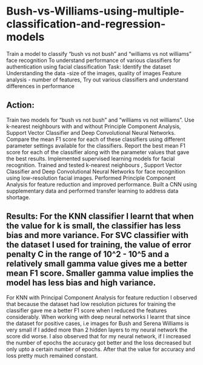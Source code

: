 # Bush-vs-Williams-using-multiple-classification-and-regression-models
Train a model to classify “bush vs not bush” and “williams vs not williams” face recognition To understand performance of various classifiers for authentication using facial classification Task:  Identify the dataset Understanding the data -size of the images, quality of images Feature analysis - number of features,  Try out various classifiers and understand differences in performance
## Action: 
Train two models for “bush vs not bush” and “williams vs not williams”. Use k-nearest neighbours with and without Principle Component Analysis, Support Vector Classifier and Deep Convolutional Neural Networks. Compare the mean F1 score for each of these classifiers using different parameter settings available for the classifiers. Report the best mean F1 score for each of the classifier along with the parameter values that gave the best results.
Implemented supervised learning models for facial recognition. Trained and tested k-nearest neighbours , Support Vector Classifier and Deep Convolutional Neural Networks for face recognition using low-resolution facial images. Performed Principle Component Analysis for feature reduction and improved performance. Built a CNN using supplementary data and performed transfer learning to address data shortage. 


## Results: For the KNN classifier I learnt that when the value for k is small, the classifier has less bias and more variance. For SVC classifier with the dataset I used for training, the value of error penalty C in the range of 10^2 - 10^5 and a relatively small gamma value gives me a better mean F1 score. Smaller gamma value implies the model has less bias and high variance.
For KNN with Principal Component Analysis for feature reduction I observed that because the dataset had low resolution pictures for training the classifier gave me a better F1 score when I reduced the features considerably. When working with deep neural networks I learnt that since the dataset for positive cases, i.e images for Bush and Serena Williams is very small if I added more than 2 hidden layers to my neural network the score did worse. I also observed that for my neural network, if I increased the number of epochs the accuracy got better and the loss decreased but only upto a certain number of epochs. After that the value for accuracy and loss pretty much remained constant.
